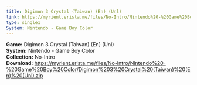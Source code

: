 ```yaml
---
title: Digimon 3 Crystal (Taiwan) (En) (Unl)
link: https://myrient.erista.me/files/No-Intro/Nintendo%20-%20Game%20Boy%20Color/Digimon%203%20Crystal%20(Taiwan)%20(En)%20(Unl).zip
type: single1
System: Nintendo - Game Boy Color
---
```

<b>Game:</b> Digimon 3 Crystal (Taiwan) (En) (Unl)<br>
<b>System:</b> Nintendo - Game Boy Color<br>
<b>Collection:</b> No-Intro<br>
<b>Download:</b> https://myrient.erista.me/files/No-Intro/Nintendo%20-%20Game%20Boy%20Color/Digimon%203%20Crystal%20(Taiwan)%20(En)%20(Unl).zip